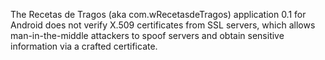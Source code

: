 The Recetas de Tragos (aka com.wRecetasdeTragos) application 0.1 for Android does not verify X.509 certificates from SSL servers, which allows man-in-the-middle attackers to spoof servers and obtain sensitive information via a crafted certificate.